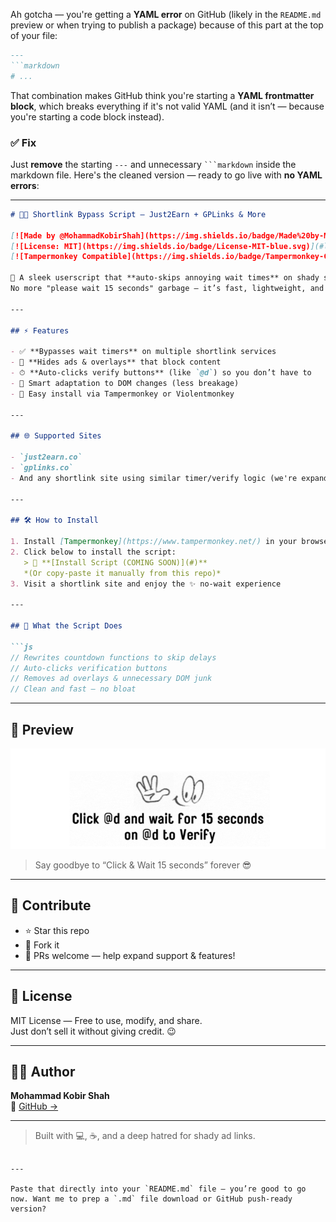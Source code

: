 Ah gotcha — you're getting a **YAML error** on GitHub (likely in the `README.md` preview or when trying to publish a package) because of this part at the top of your file:

```markdown
---
```markdown
# ...
```

That combination makes GitHub think you're starting a **YAML frontmatter block**, which breaks everything if it's not valid YAML (and it isn’t — because you're starting a code block instead).

### ✅ Fix

Just **remove** the starting `---` and unnecessary ` ```markdown ` inside the markdown file. Here's the cleaned version — ready to go live with **no YAML errors**:

---

```markdown
# 🔗✨ Shortlink Bypass Script — Just2Earn + GPLinks & More

[![Made by @MohammadKobirShah](https://img.shields.io/badge/Made%20by-MohammadKobirShah-9cf?style=flat&logo=github)](https://github.com/MohammadKobirShah)
[![License: MIT](https://img.shields.io/badge/License-MIT-blue.svg)](#license)
[![Tampermonkey Compatible](https://img.shields.io/badge/Tampermonkey-Compatible-brightgreen.svg?logo=googlechrome)](https://www.tampermonkey.net/)

🚀 A sleek userscript that **auto-skips annoying wait times** on shady shortlink sites like `just2earn`, `gplinks.co`, and more.  
No more "please wait 15 seconds" garbage — it’s fast, lightweight, and made with ✨ vibes.

---

## ⚡ Features

- ✅ **Bypasses wait timers** on multiple shortlink services  
- 🧼 **Hides ads & overlays** that block content  
- ⏱ **Auto-clicks verify buttons** (like `@d`) so you don’t have to  
- 🧠 Smart adaptation to DOM changes (less breakage)  
- 🧩 Easy install via Tampermonkey or Violentmonkey  

---

## 🌐 Supported Sites

- `just2earn.co`  
- `gplinks.co`  
- And any shortlink site using similar timer/verify logic (we're expanding 👀)

---

## 🛠️ How to Install

1. Install [Tampermonkey](https://www.tampermonkey.net/) in your browser  
2. Click below to install the script:  
   > 🚀 **[Install Script (COMING SOON)](#)**  
   *(Or copy-paste it manually from this repo)*  
3. Visit a shortlink site and enjoy the ✨ no-wait experience

---

## 🧬 What the Script Does

```js
// Rewrites countdown functions to skip delays
// Auto-clicks verification buttons
// Removes ad overlays & unnecessary DOM junk
// Clean and fast — no bloat
```

---

## 📸 Preview

![Demo Screenshot](./screenshot.png)  
> Say goodbye to “Click & Wait 15 seconds” forever 😎

---

## 🤝 Contribute

- ⭐ Star this repo  
- 🍴 Fork it  
- 🔁 PRs welcome — help expand support & features!

---

## 📄 License

MIT License — Free to use, modify, and share.  
Just don’t sell it without giving credit. 😉

---

## 👨‍💻 Author

**Mohammad Kobir Shah**  
🔗 [GitHub →](https://github.com/MohammadKobirShah)

---

> Built with 💻, ☕, and a deep hatred for shady ad links.
```

---

Paste that directly into your `README.md` file — you’re good to go now. Want me to prep a `.md` file download or GitHub push-ready version?
